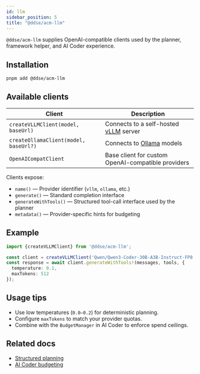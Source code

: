 ```yaml
---
id: llm
sidebar_position: 5
title: "@ddse/acm-llm"
---
```


`@ddse/acm-llm` supplies OpenAI-compatible clients used by the planner, framework helper, and AI Coder experience.

## Installation

```bash
pnpm add @ddse/acm-llm
```

## Available clients

| Client | Description |
| ------ | ----------- |
| `createVLLMClient(model, baseUrl)` | Connects to a self-hosted [vLLM](https://docs.vllm.ai) server |
| `createOllamaClient(model, baseUrl?)` | Connects to [Ollama](https://ollama.ai) models |
| `OpenAICompatClient` | Base client for custom OpenAI-compatible providers |

Clients expose:

- `name()` — Provider identifier (`vllm`, `ollama`, etc.)
- `generate()` — Standard completion interface
- `generateWithTools()` — Structured tool-call interface used by the planner
- `metadata()` — Provider-specific hints for budgeting

## Example

```typescript
import {createVLLMClient} from '@ddse/acm-llm';

const client = createVLLMClient('Qwen/Qwen3-Coder-30B-A3B-Instruct-FP8', 'http://localhost:8001/v1');
const response = await client.generateWithTools!(messages, tools, {
  temperature: 0.1,
  maxTokens: 512
});
```

## Usage tips

- Use low temperatures (`0.0–0.2`) for deterministic planning.
- Configure `maxTokens` to match your provider quotas.
- Combine with the `BudgetManager` in AI Coder to enforce spend ceilings.

## Related docs

- [Structured planning](../core-concepts/planning.md)
- [AI Coder budgeting](../ai-coder/overview.md)
